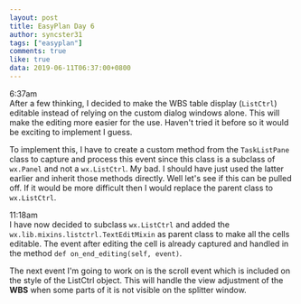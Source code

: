 ```yaml
---
layout: post
title: EasyPlan Day 6
author: syncster31
tags: ["easyplan"]
comments: true
like: true
data: 2019-06-11T06:37:00+0800
---
```

6:37am  
After a few thinking, I decided to make the WBS table display (```ListCtrl```) editable instead of relying on the custom dialog windows alone. This will make the editing more easier for the use. Haven't tried it before so it would be exciting to implement I guess.

To implement this, I have to create a custom method from the ```TaskListPane``` class to capture and process this event since this class is a subclass of ```wx.Panel``` and not a ```wx.ListCtrl```. My bad. I should have just used the latter earlier and inherit those methods directly. Well let's see if this can be pulled off. If it would be more difficult then I would replace the parent class to ```wx.ListCtrl```.

11:18am  
I have now decided to subclass ```wx.ListCtrl``` and added the ```wx.lib.mixins.listctrl.TextEditMixin``` as parent class to make all the cells editable. The event after editing the cell is already captured and handled in the method ```def on_end_editing(self, event)```.

The next event I'm going to work on is the scroll event which is included on the style of the ListCtrl object. This will handle the view adjustment of the **WBS** when some parts of it is not visible on the splitter window.